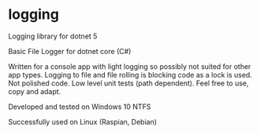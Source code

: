 # logging
Logging library for dotnet 5

Basic File Logger for dotnet core (C#)

Written for a console app with light logging so possibly not suited for other app types. Logging to file and file rolling is blocking code as a lock is used. Not polished code. Low level unit tests (path dependent). Feel free to use, copy and adapt.

Developed and tested on Windows 10 NTFS

Successfully used on Linux (Raspian, Debian)
